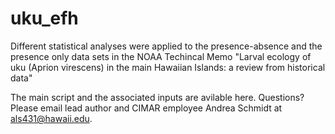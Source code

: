 # uku_efh
Different statistical analyses were applied to the presence-absence and the presence only data sets in the NOAA Techincal Memo "Larval ecology of uku (Aprion virescens) in the main Hawaiian Islands: a review from historical data"

The main script and the associated inputs are avilable here. Questions? Please email lead author and CIMAR employee Andrea Schmidt at als431@hawaii.edu.

